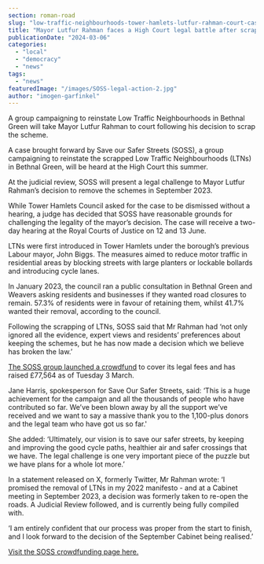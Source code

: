 ```yaml
---
section: roman-road
slug: "low-traffic-neighbourhoods-tower-hamlets-lutfur-rahman-court-case"
title: "Mayor Lutfur Rahman faces a High Court legal battle after scrapping LTNs"
publicationDate: "2024-03-06"
categories: 
  - "local"
  - "democracy"
  - "news"
tags: 
  - "news"
featuredImage: "/images/SOSS-legal-action-2.jpg"
author: "imogen-garfinkel"
---
```


A group campaigning to reinstate Low Traffic Neighbourhoods in Bethnal Green will take Mayor Lutfur Rahman to court following his decision to scrap the scheme.

A case brought forward by Save our Safer Streets (SOSS), a group campaigning to reinstate the scrapped Low Traffic Neighbourhoods (LTNs) in Bethnal Green, will be heard at the High Court this summer. 

At the judicial review, SOSS will present a legal challenge to Mayor Lutfur Rahman’s decision to remove the schemes in September 2023. 

While Tower Hamlets Council asked for the case to be dismissed without a hearing, a judge has decided that SOSS have reasonable grounds for challenging the legality of the mayor’s decision. The case will receive a two-day hearing at the Royal Courts of Justice on 12 and 13 June. 

LTNs were first introduced in Tower Hamlets under the borough’s previous Labour mayor, John Biggs. The measures aimed to reduce motor traffic in residential areas by blocking streets with large planters or lockable bollards and introducing cycle lanes. 

In January 2023, the council ran a public consultation in Bethnal Green and Weavers asking residents and businesses if they wanted road closures to remain. 57.3% of residents were in favour of retaining them, whilst 41.7% wanted their removal, according to the council. 

Following the scrapping of LTNs, SOSS said that Mr Rahman had ‘not only ignored all the evidence, expert views and residents’ preferences about keeping the schemes, but he has now made a decision which we believe has broken the law.’

[The SOSS group launched a crowdfund](https://romanroadlondon.com/campaigners-legal-action-tower-hamlets-council-low-traffic-neighbourhoods/) to cover its legal fees and has raised £77,564 as of Tuesday 3 March.

Jane Harris, spokesperson for Save Our Safer Streets, said: ‘This is a huge achievement for the campaign and all the thousands of people who have contributed so far. We’ve been blown away by all the support we’ve received and we want to say a massive thank you to the 1,100-plus donors and the legal team who have got us so far.'

She added: ‘Ultimately, our vision is to save our safer streets, by keeping and improving the good cycle paths, healthier air and safer crossings that we have. The legal challenge is one very important piece of the puzzle but we have plans for a whole lot more.’

In a statement released on X, formerly Twitter, Mr Rahman wrote: ‘I promised the removal of LTNs in my 2022 manifesto - and at a Cabinet meeting in September 2023, a decision was formerly taken to re-open the roads. A Judicial Review followed, and is currently being fully compiled with.

‘I am entirely confident that our process was proper from the start to finish, and I look forward to the decision of the September Cabinet being realised.’

[Visit the SOSS crowdfunding page here.](https://www.crowdjustice.com/case/save-our-safer-streets-in-tower-hamlets/) 


